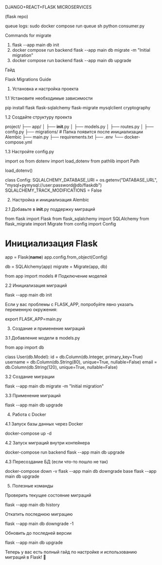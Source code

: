 DJANGO+REACT+FLASK MICROSERVICES


(flask repo)

queue logs:
sudo docker compose run queue sh
python consumer.py


Commands for migrate

1) flask --app main db init
2) docker compose run backend flask --app main db migrate -m "Initial migration"
3) docker compose run backend flask --app main db upgrade



Гайд

Flask Migrations Guide

1. Установка и настройка проекта

1.1 Установите необходимые зависимости

pip install flask flask-sqlalchemy flask-migrate mysqlclient cryptography

1.2 Создайте структуру проекта

project/
├── app/
│   ├── __init__.py
│   ├── models.py
│   ├── routes.py
│   ├── config.py
├── migrations/  # Папка появится после инициализации Alembic
├── main.py
├── requirements.txt
├── .env
└── docker-compose.yml

1.3 Настройте config.py

import os
from dotenv import load_dotenv
from pathlib import Path

load_dotenv()

class Config:
    SQLALCHEMY_DATABASE_URI = os.getenv("DATABASE_URL", "mysql+pymysql://user:password@db/flaskdb")
    SQLALCHEMY_TRACK_MODIFICATIONS = False

2. Настройка и инициализация Alembic

2.1 Добавьте в __init__.py поддержку миграций

from flask import Flask
from flask_sqlalchemy import SQLAlchemy
from flask_migrate import Migrate
from config import Config

# Инициализация Flask
app = Flask(__name__)
app.config.from_object(Config)

db = SQLAlchemy(app)
migrate = Migrate(app, db)

from app import models  # Подключение моделей

2.2 Инициализация миграций

flask --app main db init

Если у вас проблемы с FLASK_APP, попробуйте явно указать переменную окружения:

export FLASK_APP=main.py

3. Создание и применение миграций

3.1 Добавление модели в models.py

from app import db

class User(db.Model):
    id = db.Column(db.Integer, primary_key=True)
    username = db.Column(db.String(80), unique=True, nullable=False)
    email = db.Column(db.String(120), unique=True, nullable=False)

3.2 Создание миграции

flask --app main db migrate -m "Initial migration"

3.3 Применение миграций

flask --app main db upgrade

4. Работа с Docker

4.1 Запуск базы данных через Docker

docker-compose up -d

4.2 Запуск миграций внутри контейнера

docker-compose run backend flask --app main db upgrade

4.3 Пересоздание БД (если что-то пошло не так)

docker-compose down -v
flask --app main db downgrade base
flask --app main db upgrade

5. Полезные команды

Проверить текущее состояние миграций

flask --app main db history

Откатить последнюю миграцию

flask --app main db downgrade -1

Обновить до последней версии

flask --app main db upgrade

Теперь у вас есть полный гайд по настройке и использованию миграций в Flask! 🚀

